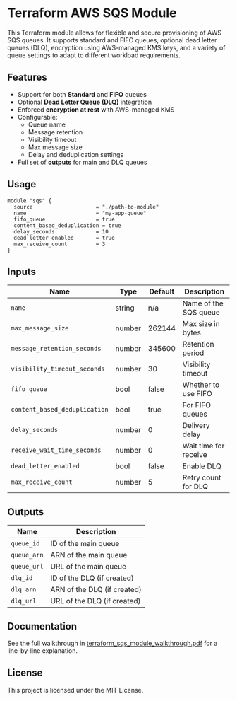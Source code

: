 # Terraform AWS SQS Module

This Terraform module allows for flexible and secure provisioning of AWS SQS queues. It supports standard and FIFO queues, optional dead letter queues (DLQ), encryption using AWS-managed KMS keys, and a variety of queue settings to adapt to different workload requirements.

## Features

- Support for both **Standard** and **FIFO** queues
- Optional **Dead Letter Queue (DLQ)** integration
- Enforced **encryption at rest** with AWS-managed KMS
- Configurable:
  - Queue name
  - Message retention
  - Visibility timeout
  - Max message size
  - Delay and deduplication settings
- Full set of **outputs** for main and DLQ queues

## Usage

```hcl
module "sqs" {
  source                    = "./path-to-module"
  name                      = "my-app-queue"
  fifo_queue                = true
  content_based_deduplication = true
  delay_seconds             = 10
  dead_letter_enabled       = true
  max_receive_count         = 3
}
```

## Inputs

| Name                        | Type    | Default     | Description |
|-----------------------------|---------|-------------|-------------|
| `name`                      | string  | n/a         | Name of the SQS queue |
| `max_message_size`          | number  | 262144      | Max size in bytes |
| `message_retention_seconds`| number  | 345600      | Retention period |
| `visibility_timeout_seconds`| number | 30          | Visibility timeout |
| `fifo_queue`                | bool    | false       | Whether to use FIFO |
| `content_based_deduplication` | bool | true        | For FIFO queues |
| `delay_seconds`             | number  | 0           | Delivery delay |
| `receive_wait_time_seconds`| number  | 0           | Wait time for receive |
| `dead_letter_enabled`       | bool    | false       | Enable DLQ |
| `max_receive_count`         | number  | 5           | Retry count for DLQ |

## Outputs

| Name        | Description                     |
|-------------|---------------------------------|
| `queue_id`  | ID of the main queue            |
| `queue_arn` | ARN of the main queue           |
| `queue_url` | URL of the main queue           |
| `dlq_id`    | ID of the DLQ (if created)      |
| `dlq_arn`   | ARN of the DLQ (if created)     |
| `dlq_url`   | URL of the DLQ (if created)     |

## Documentation

See the full walkthrough in [terraform_sqs_module_walkthrough.pdf](./terraform_sqs_module_walkthrough.pdf) for a line-by-line explanation.

## License

This project is licensed under the MIT License.